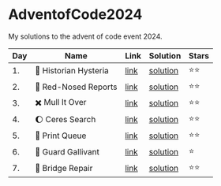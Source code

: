 # AdventofCode2024

My solutions to the advent of code event 2024.

| Day | Name                                    | Link                                        | Solution                                                                                                                | Stars        |
|-----|-----------------------------------------|---------------------------------------------|-------------------------------------------------------------------------------------------------------------------------|--------------|
| 1.  | :scroll: Historian Hysteria             | [link](https://adventofcode.com/2024/day/1) | [solution](https://github.com/LWLeijten/AdventofCode2024/blob/main/src/main/java/com/adventofcode/solutions/Day01.java) | :star::star: |
| 2.  | :red_circle:		 Red-Nosed Reports        | [link](https://adventofcode.com/2024/day/2) | [solution](https://github.com/LWLeijten/AdventofCode2024/blob/main/src/main/java/com/adventofcode/solutions/Day02.java) | :star::star: |
| 3.  | :heavy_multiplication_x:		 Mull It Over | [link](https://adventofcode.com/2024/day/3) | [solution](https://github.com/LWLeijten/AdventofCode2024/blob/main/src/main/java/com/adventofcode/solutions/Day03.java) | :star::star: |
| 4.  | :moon:		 Ceres Search                   | [link](https://adventofcode.com/2024/day/4) | [solution](https://github.com/LWLeijten/AdventofCode2024/blob/main/src/main/java/com/adventofcode/solutions/Day04.java) | :star::star: |
| 5.  | :newspaper:		 Print Queue               | [link](https://adventofcode.com/2024/day/5) | [solution](https://github.com/LWLeijten/AdventofCode2024/blob/main/src/main/java/com/adventofcode/solutions/Day05.java) | :star::star: |
| 6.  | :cop:		 Guard Gallivant                 | [link](https://adventofcode.com/2024/day/6) | [solution](https://github.com/LWLeijten/AdventofCode2024/blob/main/src/main/java/com/adventofcode/solutions/Day06.java) | :star:       |
| 7.  | :bridge_at_night:			 Bridge Repair      | [link](https://adventofcode.com/2024/day/7) | [solution](https://github.com/LWLeijten/AdventofCode2024/blob/main/src/main/java/com/adventofcode/solutions/Day07.java) | :star::star:       |
